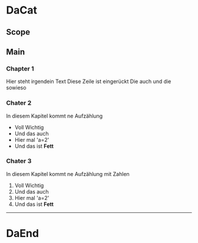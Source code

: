 # DaCat

## Scope

## Main

### Chapter 1

Hier steht irgendein Text
    Diese Zeile ist eingerückt
    Die auch
    und die sowieso
    
### Chater 2

In diesem Kapitel kommt ne Aufzählung
* Voll Wichtig
* Und das auch
* Hier mal 'a=2'
* Und das ist __Fett__
    
### Chater 3

In diesem Kapitel kommt ne Aufzählung mit Zahlen
1. Voll Wichtig
2. Und das auch
38. Hier mal 'a=2'
49. Und das ist __Fett__


---

# DaEnd

